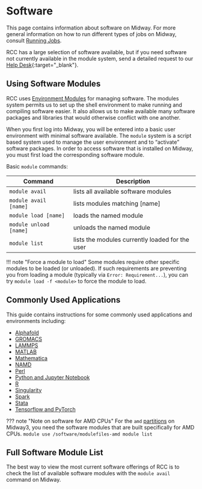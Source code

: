# Software

This page contains information about software on Midway.  For more general
information on how to run different types of jobs on Midway, consult
[Running Jobs](/midway23/midway_jobs_overview).

RCC has a large selection of software available, but if you need
software not currently available in the module system, send a detailed
request to our [Help Desk](https://rcc.uchicago.edu/support-and-services/consulting-and-technical-support){:target="_blank"}.

## Using Software Modules

RCC uses [Environment Modules](http://modules.sourceforge.net) for
managing software. The modules system permits us to set up the shell
environment to make running and compiling software easier. It also
allows us to make available many software packages and libraries that
would otherwise conflict with one another.

When you first log into Midway, you will be entered into a 
basic user environment with minimal software available.  The
`module` system is a script based system used to manage the user
environment and to “activate” software packages.  In order to access
software that is installed on Midway, you must first load the
corresponding software module.

Basic `module` commands:

| Command  | Description | 
| --------- | --------- | 
| `module avail`          |   lists all available software modules            |    
| `module avail [name]`   |   lists modules matching [name]                   |
| `module load [name]`    |   loads the named module                          |
| `module unload [name]`  |   unloads the named module                        |
| `module list`           |   lists the modules currently loaded for the user |

!!! note "Force a module to load"
    Some modules require other specific modules to be loaded (or unloaded). If such requirements are preventing you from loading a module (typically via `Error: Requirement...`), you can try `module load -f <module>` to force the module to load.

## Commonly Used Applications

This guide contains instructions for some commonly used applications and environments including:

* [Alphafold](../software/apps_and_envs/alphafold.md)
* [GROMACS](../software/apps_and_envs/gromacs.md)  
* [LAMMPS](../software/apps_and_envs/lammps.md)
* [MATLAB](../software/apps_and_envs/matlab.md)    
* [Mathematica](../software/apps_and_envs/mathematica.md)
* [NAMD](../software/apps_and_envs/namd.md)
* [Perl](../software/apps_and_envs/perl.md)  
* [Python and Jupyter Notebook](../software/apps_and_envs/python.md)
* [R](../software/apps_and_envs/r.md)
* [Singularity](../software/apps_and_envs/singularity.md)
* [Spark](../software/apps_and_envs/spark.md)
* [Stata](../software/apps_and_envs/stata.md)    
* [Tensorflow and PyTorch](../software/apps_and_envs/tf_and_torch.md)  

??? note "Note on software for AMD CPUs" 
    For the `amd` [partitions](../midway_partitions.md) on Midway3, you need the software modules
    that are built specifically for AMD CPUs.
    ```
    module use /software/modulefiles-amd
    module list
    ```

## Full Software Module List

The best way to view the most current software offerings of RCC is to check the list of available software modules with the `module avail` command on Midway.

